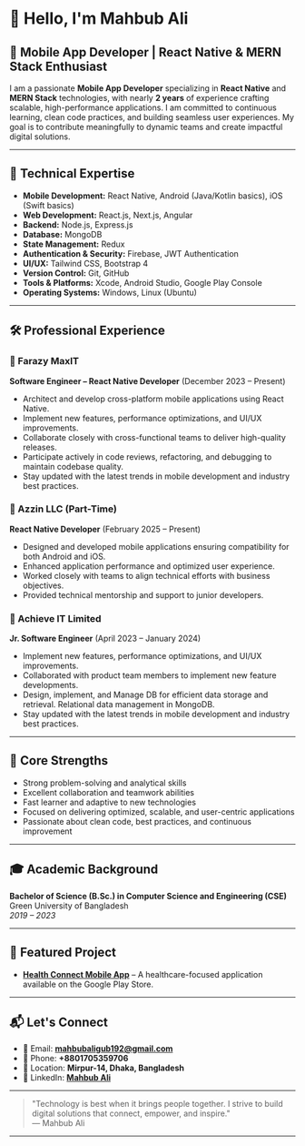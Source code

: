 # 👋 Hello, I'm Mahbub Ali

## 🚀 Mobile App Developer | React Native & MERN Stack Enthusiast

I am a passionate **Mobile App Developer** specializing in **React Native** and **MERN Stack** technologies, with nearly **2 years** of experience crafting scalable, high-performance applications. I am committed to continuous learning, clean code practices, and building seamless user experiences. My goal is to contribute meaningfully to dynamic teams and create impactful digital solutions.

---

## 🧩 Technical Expertise

- **Mobile Development:** React Native, Android (Java/Kotlin basics), iOS (Swift basics)
- **Web Development:** React.js, Next.js, Angular
- **Backend:** Node.js, Express.js
- **Database:** MongoDB
- **State Management:** Redux
- **Authentication & Security:** Firebase, JWT Authentication
- **UI/UX:** Tailwind CSS, Bootstrap 4
- **Version Control:** Git, GitHub
- **Tools & Platforms:** Xcode, Android Studio, Google Play Console
- **Operating Systems:** Windows, Linux (Ubuntu)

---

## 🛠️ Professional Experience

### 📍 Farazy MaxIT
**Software Engineer – React Native Developer** (December 2023 – Present)
- Architect and develop cross-platform mobile applications using React Native.
- Implement new features, performance optimizations, and UI/UX improvements.
- Collaborate closely with cross-functional teams to deliver high-quality releases.
- Participate actively in code reviews, refactoring, and debugging to maintain codebase quality.
- Stay updated with the latest trends in mobile development and industry best practices.

### 📍 Azzin LLC (Part-Time)
**React Native Developer** (February 2025 – Present)
- Designed and developed mobile applications ensuring compatibility for both Android and iOS.
- Enhanced application performance and optimized user experience.
- Worked closely with teams to align technical efforts with business objectives.
- Provided technical mentorship and support to junior developers.

### 📍 Achieve IT Limited
**Jr. Software Engineer** (April 2023 – January 2024)
- Implement new features, performance optimizations, and UI/UX improvements.
- Collaborated with product team members to implement new feature developments.
- Design, implement, and Manage DB for efficient data storage and retrieval. Relational data management in MongoDB.
- Stay updated with the latest trends in mobile development and industry best practices.

  
---

## 🎯 Core Strengths

- Strong problem-solving and analytical skills
- Excellent collaboration and teamwork abilities
- Fast learner and adaptive to new technologies
- Focused on delivering optimized, scalable, and user-centric applications
- Passionate about clean code, best practices, and continuous improvement

---

## 🎓 Academic Background

**Bachelor of Science (B.Sc.) in Computer Science and Engineering (CSE)**  
Green University of Bangladesh  
_2019 – 2023_

---

## 🌟 Featured Project

- **[Health Connect Mobile App](https://play.google.com/store/apps/details?id=com.farazymaxit.open_mrs_mobileapp&hl=en-US&ah=wB4pegbJiAJksbqeLh8_4AVdie0&pli=1)** – A healthcare-focused application available on the Google Play Store.

---

## 📬 Let's Connect

- 📧 Email: **mahbubaligub192@gmail.com**
- 📱 Phone: **+8801705359706**
- 📍 Location: **Mirpur-14, Dhaka, Bangladesh**
- 🔗 LinkedIn: [**Mahbub Ali**](https://www.linkedin.com/in/mahbub-ali-670237280/)

---

> "Technology is best when it brings people together. I strive to build digital solutions that connect, empower, and inspire."  
> — Mahbub Ali

---

